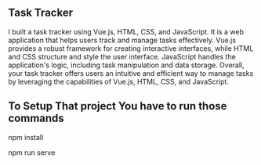 ## Task Tracker
I built a task tracker using Vue.js, HTML, CSS, and JavaScript. It is a web application that helps users track and manage tasks effectively. Vue.js provides a robust framework for creating interactive interfaces, while HTML and CSS structure and style the user interface. JavaScript handles the application's logic, including task manipulation and data storage. Overall, your task tracker offers users an intuitive and efficient way to manage tasks by leveraging the capabilities of Vue.js, HTML, CSS, and JavaScript.

## To Setup That project You have to run those commands 
 npm install
 
 npm run serve
